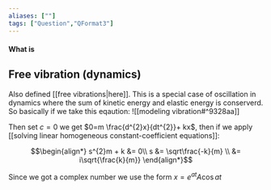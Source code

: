 ```yaml
---
aliases: [""]
tags: ["Question","QFormat3"]
---
```


#### What is
## Free vibration (dynamics)
Also defined [[free vibrations|here]]. This is a special case of oscillation in dynamics where the sum of kinetic energy and elastic energy is conserverd. So basically if we take this eqaution:
![[modeling vibration#^9328aa]]

Then set $c=0$ we get $0=m \frac{d^{2}x}{dt^{2}}+ kx$, then if we apply [[solving linear homogeneous constant-coefficient equations]]:

$$\begin{align*}
s^{2}m + k &= 0\\
s &= \sqrt\frac{-k}{m} \\
&= i\sqrt{\frac{k}{m}}
\end{align*}$$

Since we got a complex number we use the form $x=e^{at} A\cos at$